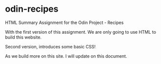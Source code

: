 # odin-recipes
HTML Summary Assignment  for the Odin Project - Recipes 

With the first version of this assignment. We are only
going to use HTML to build this website.

Second version, introduces some basic CSS!

As we build more on this site. I will update on this document.